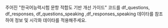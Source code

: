 주어진 "한국어능력시험 문항 적합도 기반 개선 가이드" 코드를 df_questions, df_responses, df_questions_speaking ,df_responses_speaking 데이타를 참조하여 정보 및 시각화 데이타를 적용해주세요.
